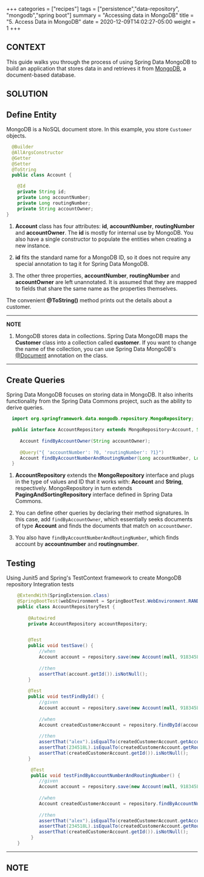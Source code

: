 +++
categories = ["recipes"]
tags = ["persistence","data-repository", "mongodb","spring boot"]
summary = "Accessing data in MongoDB"
title = "5. Access Data in MongoDB"
date = 2020-12-09T14:02:27-05:00
weight = 1
+++

## CONTEXT
This guide walks you through the process of using Spring Data MongoDB to build an
application that stores data in and retrieves it from [MongoDB](https://www.mongodb.org/), a
document-based database.

## SOLUTION
## Define Entity
MongoDB is a NoSQL document store. In this example, you store `Customer` objects. 

```java
  @Builder
  @AllArgsConstructor
  @Getter
  @Setter
  @ToString
  public class Account {

    @Id
    private String id;
    private Long accountNumber;
    private Long routingNumber;
    private String accountOwner;
}
```

1. **Account** class has four attributes: **id**, **accountNumber**, **routingNumber** and **accountOwner**. 
   The **id** is mostly for internal use by MongoDB. You also have a single constructor to 
   populate the entities when creating a new instance.

1. **id** fits the standard name for a MongoDB ID, so it does not require any special 
   annotation to tag it for Spring Data MongoDB.

1. The other three properties, **accountNumber**, **routingNumber** and **accountOwner** are left unannotated. 
   It is assumed that they are mapped to fields that share the same name as the properties themselves.

The convenient **@ToString()** method prints out the details about a customer.

---
 **NOTE**

1. MongoDB stores data in collections. Spring Data MongoDB maps the **Customer** class
into a collection called **customer**. If you want to change the name of the collection, you
can use Spring Data MongoDB's
[@Document](https://docs.spring.io/spring-data/data-mongodb/docs/current/api/org/springframework/data/mongodb/core/mapping/Document.html)
annotation on the class.

---

## Create Queries

Spring Data MongoDB focuses on storing data in MongoDB. It also inherits functionality
from the Spring Data Commons project, such as the ability to derive queries.

 ```java
   import org.springframework.data.mongodb.repository.MongoRepository;

   public interface AccountRepository extends MongoRepository<Account, String> {
   
      Account findByAccountOwner(String accountOwner);
   
      @Query("{ 'accountNumber': ?0, 'routingNumber': ?1}")
      Account findByAccountNumberAndRoutingNumber(Long accountNumber, Long routingNumber);
   }
 ```

1. **AccountRepository** extends the **MongoRepository** interface and plugs in the type of
values and ID that it works with: **Account** and **String**, respectively. MongoRepository 
in turn extends **PagingAndSortingRepository** interface defined in Spring Data Commons.

1. You can define other queries by declaring their method signatures. In this case, add
`findByAccountOwner`, which essentially seeks documents of type **Account** and finds the
documents that match on `accountOwner`.

1. You also have `findByAccountNumberAndRoutingNumber`, which finds account by **accountnumber** and **routingnumber**.

## Testing

Using Junit5 and Spring's TestContext framework to create MongoDB repository Integration tests

```java
    @ExtendWith(SpringExtension.class)
    @SpringBootTest(webEnvironment = SpringBootTest.WebEnvironment.RANDOM_PORT, classes = GreenfieldReactiveApplication.class)
    public class AccountRepositoryTest {
    
        @Autowired
        private AccountRepository accountRepository;


        @Test
        public void testSave() {
            //when
            Account account = repository.save(new Account(null, 918345L, 234518L, "alex"));
            
            //then
            assertThat(account.getId()).isNotNull();
        }
    
        @Test
        public void testFindById() {
            //given
            Account account = repository.save(new Account(null, 918345L, 234518L, "alex"));
    
            //when
            Account createdCustomerAccount = repository.findById(account.getId());
    
            //then
            assertThat("alex").isEqualTo(createdCustomerAccount.getAccountOwner());
            assertThat(234518L).isEqualTo(createdCustomerAccount.getRoutingNumber());
            assertThat(createdCustomerAccount.getId()).isNotNull();
        }

         @Test
         public void testFindByAccountNumberAndRoutingNumber() {
            //given
            Account account = repository.save(new Account(null, 918345L, 234518L, "alex"));
      
            //when
            Account createdCustomerAccount = repository.findByAccountNumberAndRoutingNumber(account.getAccountNumber(), account.getRoutingNumber);
      
            //then
            assertThat("alex").isEqualTo(createdCustomerAccount.getAccountOwner());
            assertThat(234518L).isEqualTo(createdCustomerAccount.getRoutingNumber());
            assertThat(createdCustomerAccount.getId()).isNotNull();
         }
    }
```
---
## NOTE
